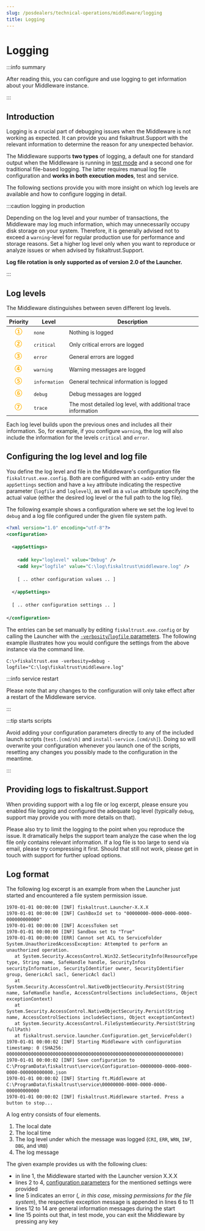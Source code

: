 ```yaml
---
slug: /posdealers/technical-operations/middleware/logging
title: Logging
---
```

# Logging

:::info summary

After reading this, you can configure and use logging to get information about your Middleware instance.

:::

## Introduction

Logging is a crucial part of debugging issues when the Middleware is not working as expected. It can provide you and fiskaltrust.Support with the relevant information to determine the reason for any unexpected behavior.

The Middleware supports **two types** of logging, a default one for standard output when the Middleware is running in [test mode](launchers/desktop.md#in-test-mode) and a second one for traditional file-based logging. The latter requires manual log file configuration and **works in both execution modes**, test and service.

The following sections provide you with more insight on which log levels are available and how to configure logging in detail.

:::caution logging in production

Depending on the log level and your number of transactions, the Middleware may log much information, which may unnecessarily occupy disk storage on your system. Therefore, it is generally advised not to exceed a `warning`-level for regular production use for performance and storage reasons. Set a higher log level only when you want to reproduce or analyze issues or when advised by fiskaltrust.Support.

**Log file rotation is only supported as of version 2.0 of the Launcher.**

:::



## Log levels

The Middleware distinguishes between seven different log levels.

|                Priority                 | Level         | Description                                                    |
| :-------------------------------------: | ------------- | -------------------------------------------------------------- |
| ![](../../images/numbers/circle-1o.png) | `none`        | Nothing is logged                                              |
| ![](../../images/numbers/circle-2o.png) | `critical`    | Only critical errors are logged                                |
| ![](../../images/numbers/circle-3o.png) | `error`       | General errors are logged                                      |
| ![](../../images/numbers/circle-4o.png) | `warning`     | Warning messages are logged                                    |
| ![](../../images/numbers/circle-5o.png) | `information` | General technical information is logged                        |
| ![](../../images/numbers/circle-6o.png) | `debug`       | Debug messages are logged                                      |
| ![](../../images/numbers/circle-7o.png) | `trace`       | The most detailed log level, with additional trace information |

Each log level builds upon the previous ones and includes all their information. So, for example, if you configure `warning`, the log will also include the information for the levels `critical` and `error`.

## Configuring the log level and log file

You define the log level and file in the Middleware's configuration file `fiskaltrust.exe.config`. Both are configured with an `<add>` entry under the `appSettings` section and have a `key` attribute indicating the respective parameter (`logfile` and `loglevel`), as well as a `value` attribute specifying the actual value (either the desired log level or the full path to the log file).

The following example shows a configuration where we set the log level to `debug` and a log file configured under the given file system path.

```xml
<?xml version="1.0" encoding="utf-8"?>
<configuration>

  <appSettings>

    <add key="loglevel" value="Debug" />
    <add key="logfile" value="C:\log\fiskaltrust\middleware.log" />

    [ .. other configuration values .. ]

  </appSettings>

  [ .. other configuration settings .. ]

</configuration>
```

The entries can be set manually by editing `fiskaltrust.exe.config` or by calling the Launcher with the [`-verbosity`/`logfile` parameters](configuration.md#parameters). The following example illustrates how you would configure the settings from the above instance via the command line.

```shell
C:\>fiskaltrust.exe -verbosity=debug -logfile="C:\log\fiskaltrust\middleware.log"
```

:::info service restart

Please note that any changes to the configuration will only take effect after a restart of the Middleware service.

:::

:::tip starts scripts

Avoid adding your configuration parameters directly to any of the included launch scripts (`test.[cmd/sh]` and `install-service.[cmd/sh]`). Doing so will overwrite your configuration whenever you launch one of the scripts, resetting any changes you possibly made to the configuration in the meantime.

:::

## Providing logs to fiskaltrust.Support

When providing support with a log file or log excerpt, please ensure you enabled file logging and configured the adequate log level (typically `debug`, support may provide you with more details on that).

Please also try to limit the logging to the point when you reproduce the issue. It dramatically helps the support team analyze the case when the log file only contains relevant information. If a log file is too large to send via email, please try compressing it first. Should that still not work, please get in touch with support for further upload options.

## Log format

The following log excerpt is an example from when the Launcher just started and encountered a file system permission issue.

```log showLineNumbers
1970-01-01 00:00:00 [INF] fiskaltrust.Launcher-X.X.X
1970-01-01 00:00:00 [INF] CashBoxId set to "00000000-0000-0000-0000-000000000000"
1970-01-01 00:00:00 [INF] AccessToken set
1970-01-01 00:00:00 [INF] Sandbox set to "True"
1970-01-01 00:00:00 [ERR] Cannot set ACL to ServiceFolder
System.UnauthorizedAccessException: Attempted to perform an unauthorized operation.
   at System.Security.AccessControl.Win32.SetSecurityInfo(ResourceType type, String name, SafeHandle handle, SecurityInfos securityInformation, SecurityIdentifier owner, SecurityIdentifier group, GenericAcl sacl, GenericAcl dacl)
   at System.Security.AccessControl.NativeObjectSecurity.Persist(String name, SafeHandle handle, AccessControlSections includeSections, Object exceptionContext)
   at System.Security.AccessControl.NativeObjectSecurity.Persist(String name, AccessControlSections includeSections, Object exceptionContext)
   at System.Security.AccessControl.FileSystemSecurity.Persist(String fullPath)
   at fiskaltrust.service.launcher.Configuration.get_ServiceFolder()
1970-01-01 00:00:02 [INF] Starting Middleware with configuration timestamp: 0 (SHA256: 0000000000000000000000000000000000000000000000000000000000000000)
1970-01-01 00:00:02 [INF] Save configuration to C:\ProgramData\fiskaltrust\service\Configuration-00000000-0000-0000-0000-000000000000.json
1970-01-01 00:00:02 [INF] Starting ft.Middleware at C:\ProgramData\fiskaltrust\service\00000000-0000-0000-0000-000000000000
1970-01-01 00:00:02 [INF] fiskaltrust.Middleware started. Press a button to stop...
```

A log entry consists of four elements.

1. The local date
2. The local time
3. The log level under which the message was logged (`CRI`, `ERR`, `WRN`, `INF`, `DBG`, and `VRB`)
4. The log message

The given example provides us with the following clues:

* in line 1, the Middleware started with the Launcher version X.X.X
* lines 2 to 4, [configuration parameters](configuration.md#parameters) for the mentioned settings were provided
* line 5 indicates an error (*, in this case, missing permissions for the file system*), the respective exception message is appended in lines 6 to 11
* lines 12 to 14 are general information messages during the start
* line 15 points out that, in test mode, you can exit the Middleware by pressing any key